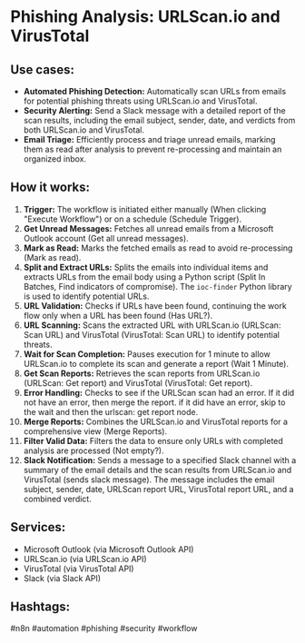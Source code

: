 # Phishing Analysis: URLScan.io and VirusTotal

## Use cases:

- **Automated Phishing Detection:** Automatically scan URLs from emails for potential phishing threats using URLScan.io and VirusTotal.
- **Security Alerting:** Send a Slack message with a detailed report of the scan results, including the email subject, sender, date, and verdicts from both URLScan.io and VirusTotal.
- **Email Triage:** Efficiently process and triage unread emails, marking them as read after analysis to prevent re-processing and maintain an organized inbox.

## How it works:

1.  **Trigger:** The workflow is initiated either manually (When clicking "Execute Workflow") or on a schedule (Schedule Trigger).
2.  **Get Unread Messages:** Fetches all unread emails from a Microsoft Outlook account (Get all unread messages).
3.  **Mark as Read:** Marks the fetched emails as read to avoid re-processing (Mark as read).
4.  **Split and Extract URLs:** Splits the emails into individual items and extracts URLs from the email body using a Python script (Split In Batches, Find indicators of compromise). The `ioc-finder` Python library is used to identify potential URLs.
5.  **URL Validation:** Checks if URLs have been found, continuing the work flow only when a URL has been found (Has URL?).
6.  **URL Scanning:** Scans the extracted URL with URLScan.io (URLScan: Scan URL) and VirusTotal (VirusTotal: Scan URL) to identify potential threats.
7.  **Wait for Scan Completion:** Pauses execution for 1 minute to allow URLScan.io to complete its scan and generate a report (Wait 1 Minute).
8.  **Get Scan Reports:** Retrieves the scan reports from URLScan.io (URLScan: Get report) and VirusTotal (VirusTotal: Get report).
9.  **Error Handling:** Checks to see if the URLScan scan had an error. If it did not have an error, then merge the report. if it did have an error, skip to the wait and then the urlscan: get report node.
10. **Merge Reports:** Combines the URLScan.io and VirusTotal reports for a comprehensive view (Merge Reports).
11. **Filter Valid Data:** Filters the data to ensure only URLs with completed analysis are processed (Not empty?).
12. **Slack Notification:** Sends a message to a specified Slack channel with a summary of the email details and the scan results from URLScan.io and VirusTotal (sends slack message). The message includes the email subject, sender, date, URLScan report URL, VirusTotal report URL, and a combined verdict.

## Services:

-   Microsoft Outlook (via Microsoft Outlook API)
-   URLScan.io (via URLScan.io API)
-   VirusTotal (via VirusTotal API)
-   Slack (via Slack API)

## Hashtags:

#n8n #automation #phishing #security #workflow
